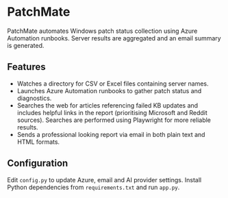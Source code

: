 # PatchMate

PatchMate automates Windows patch status collection using Azure Automation runbooks. Server results are aggregated and an email summary is generated.

## Features
- Watches a directory for CSV or Excel files containing server names.
- Launches Azure Automation runbooks to gather patch status and diagnostics.
- Searches the web for articles referencing failed KB updates and includes helpful links in the report (prioritising Microsoft and Reddit sources). Searches are performed using Playwright for more reliable results.
- Sends a professional looking report via email in both plain text and HTML formats.

## Configuration
Edit `config.py` to update Azure, email and AI provider settings. Install Python dependencies from `requirements.txt` and run `app.py`.
